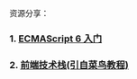 资源分享：
 ###  1. [ECMAScript 6 入门](http://es6.ruanyifeng.com/)
 ###  2. [前端技术栈(引自菜鸟教程)](http://www.runoob.com/w3cnote/webfrontendstack.html)
